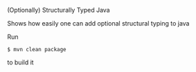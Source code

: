 (Optionally) Structurally Typed Java

Shows how easily one can add optional structural typing to java

Run 

    $ mvn clean package
   
to build it    